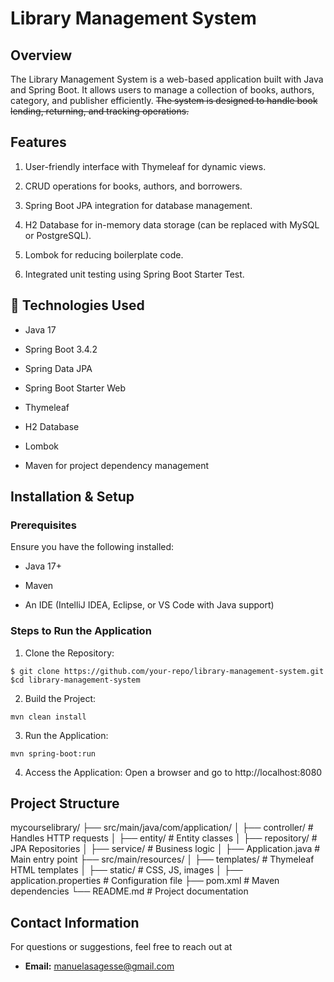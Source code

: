 # Library Management System

## Overview

The Library Management System is a web-based application built with Java and Spring Boot. It allows users to manage a collection of books, authors, category, and publisher efficiently. ~~The system is designed to handle book lending, returning, and tracking operations.~~

## Features

1. User-friendly interface with Thymeleaf for dynamic views.

2. CRUD operations for books, authors, and borrowers.

3. Spring Boot JPA integration for database management.

4. H2 Database for in-memory data storage (can be replaced with MySQL or PostgreSQL).

5. Lombok for reducing boilerplate code.

6. Integrated unit testing using Spring Boot Starter Test.

## 🌟 Technologies Used

- Java 17

- Spring Boot 3.4.2

- Spring Data JPA

- Spring Boot Starter Web

- Thymeleaf

- H2 Database

- Lombok

- Maven for project dependency management

## Installation & Setup

### Prerequisites

Ensure you have the following installed:

- Java 17+

- Maven

- An IDE (IntelliJ IDEA, Eclipse, or VS Code with Java support)

### Steps to Run the Application

1. Clone the Repository:
```
$ git clone https://github.com/your-repo/library-management-system.git
$cd library-management-system
```

2. Build the Project:
```
mvn clean install
```

3. Run the Application:
```
mvn spring-boot:run
```

4. Access the Application: Open a browser and go to http://localhost:8080

## Project Structure

mycourselibrary/
├── src/main/java/com/application/
│   ├── controller/      # Handles HTTP requests
│   ├── entity/           # Entity classes
│   ├── repository/     # JPA Repositories
│   ├── service/         # Business logic
│   ├── Application.java  # Main entry point
├── src/main/resources/
│   ├── templates/        # Thymeleaf HTML templates
│   ├── static/           # CSS, JS, images
│   ├── application.properties  # Configuration file
├── pom.xml               # Maven dependencies
└── README.md             # Project documentation

## Contact Information
For questions or suggestions, feel free to reach out at 

- **Email:** [manuelasagesse@gmail.com](mailto:manuelasagesse@gmail.com)

